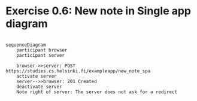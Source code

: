 # Exercise 0.6: New note in Single app diagram

```mermaid

sequenceDiagram
    participant browser
    participant server

    browser->>server: POST https://studies.cs.helsinki.fi/exampleapp/new_note_spa
    activate server
    server-->>browser: 201 Created
    deactivate server
    Note right of server: The server does not ask for a redirect
```
